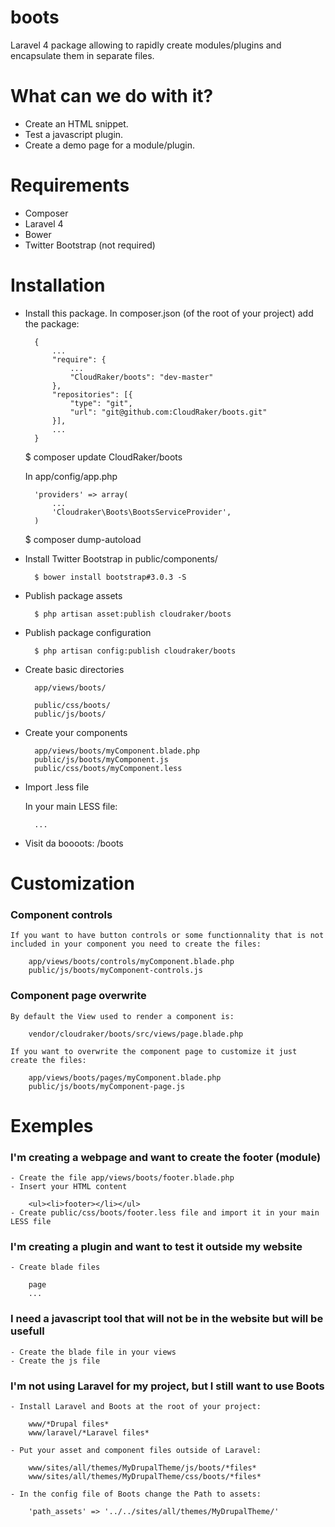 boots
=====

Laravel 4 package allowing to rapidly create modules/plugins and encapsulate them in separate files.

# What can we do with it?

- Create an HTML snippet.
- Test a javascript plugin.
- Create a demo page for a module/plugin.

# Requirements

- Composer
- Laravel 4
- Bower
- Twitter Bootstrap (not required)

# Installation

- Install this package. In composer.json (of the root of your project) add the package:

		{
			...
			"require": { 
				...
				"CloudRaker/boots": "dev-master"
			},
			"repositories": [{
				"type": "git",
				"url": "git@github.com:CloudRaker/boots.git"		
			}],
			...
		}

	$ composer update CloudRaker/boots

	In app/config/app.php

		'providers' => array(
			...
			'Cloudraker\Boots\BootsServiceProvider',
		)

	$ composer dump-autoload
	
- Install Twitter Bootstrap in public/components/

		$ bower install bootstrap#3.0.3 -S

- Publish package assets

		$ php artisan asset:publish cloudraker/boots

- Publish package configuration

		$ php artisan config:publish cloudraker/boots

- Create basic directories

		app/views/boots/
		
		public/css/boots/
		public/js/boots/

- Create your components

		app/views/boots/myComponent.blade.php
		public/js/boots/myComponent.js
		public/css/boots/myComponent.less

- Import .less file

	In your main LESS file:

		...

- Visit da boooots: /boots

# Customization

### Component controls

	If you want to have button controls or some functionnality that is not included in your component you need to create the files:

		app/views/boots/controls/myComponent.blade.php
		public/js/boots/myComponent-controls.js

### Component page overwrite

	By default the View used to render a component is:

		vendor/cloudraker/boots/src/views/page.blade.php

	If you want to overwrite the component page to customize it just create the files:

		app/views/boots/pages/myComponent.blade.php
		public/js/boots/myComponent-page.js

# Exemples

### I'm creating a webpage and want to create the footer (module)

	- Create the file app/views/boots/footer.blade.php
	- Insert your HTML content

		<ul><li>footer></li></ul>
	- Create public/css/boots/footer.less file and import it in your main LESS file

### I'm creating a plugin and want to test it outside my website

	- Create blade files
	
		page
		...

### I need a javascript tool that will not be in the website but will be usefull

	- Create the blade file in your views
	- Create the js file

### I'm not using Laravel for my project, but I still want to use Boots

	- Install Laravel and Boots at the root of your project:

		www/*Drupal files*
		www/laravel/*Laravel files*

	- Put your asset and component files outside of Laravel:
		
		www/sites/all/themes/MyDrupalTheme/js/boots/*files*
		www/sites/all/themes/MyDrupalTheme/css/boots/*files*

	- In the config file of Boots change the Path to assets:

		'path_assets' => '../../sites/all/themes/MyDrupalTheme/'
